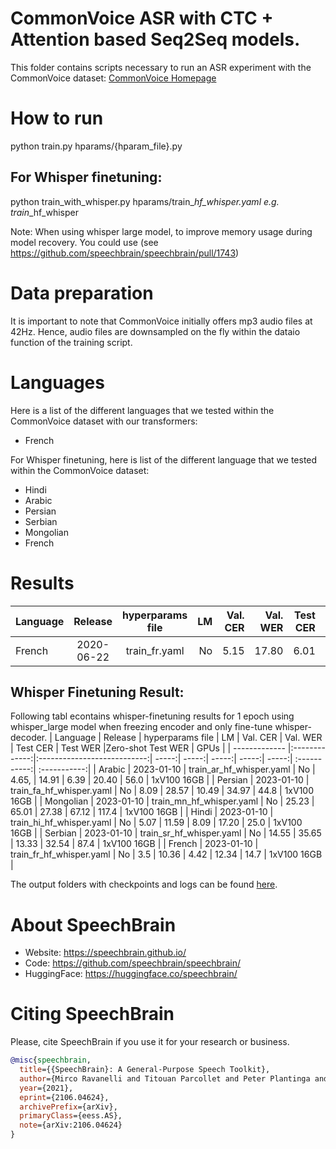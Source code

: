 # CommonVoice ASR with CTC + Attention based Seq2Seq models.
This folder contains scripts necessary to run an ASR experiment with the CommonVoice dataset: [CommonVoice Homepage](https://commonvoice.mozilla.org/)

# How to run
python train.py hparams/{hparam_file}.py

## For Whisper finetuning:

python train_with_whisper.py hparams/train_<locale>_hf_whisper.yaml e.g. train_<locale>_hf_whisper

Note: When using whisper large model, to improve memory usage during model recovery. You could use (see https://github.com/speechbrain/speechbrain/pull/1743)

# Data preparation
It is important to note that CommonVoice initially offers mp3 audio files at 42Hz. Hence, audio files are downsampled on the fly within the dataio function of the training script.

# Languages
Here is a list of the different languages that we tested within the CommonVoice dataset
with our transformers:
- French

For Whisper finetuning, here is list of the different language that we tested  within the CommonVoice dataset:
- Hindi
- Arabic
- Persian
- Serbian
- Mongolian
- French


# Results

| Language | Release | hyperparams file | LM | Val. CER | Val. WER | Test CER | Test WER | Model link | GPUs |
| ------------- |:-------------:|:---------------------------:| -----:| -----:| -----:| -----:| -----:| :-----------:| :-----------:|
| French | 2020-06-22 | train_fr.yaml | No | 5.15 | 17.80 | 6.01 | 19.21 | [model](https://drive.google.com/drive/folders/12ny6daoz1Ze1MmgLrsqf352AXvhwob6d?usp=sharing) | 1xV100 16GB |

## Whisper Finetuning Result:
Following tabl econtains whisper-finetuning results for 1 epoch using whisper_large model when freezing encoder and only fine-tune whisper-decoder.
| Language | Release | hyperparams file | LM | Val. CER | Val. WER | Test CER | Test WER |Zero-shot Test WER  | GPUs |
| ------------- |:-------------:|:---------------------------:| -----:| -----:| -----:| -----:| -----:| :-----------:| :-----------:|
| Arabic | 2023-01-10 | train_ar_hf_whisper.yaml | No | 4.65, | 14.91 | 6.39 | 20.40 | 56.0 | 1xV100 16GB |
| Persian | 2023-01-10 | train_fa_hf_whisper.yaml | No | 8.09 | 28.57 | 10.49 | 34.97 | 44.8 | 1xV100 16GB |
| Mongolian | 2023-01-10 | train_mn_hf_whisper.yaml | No | 25.23 | 65.01 | 27.38 | 67.12 | 117.4 | 1xV100 16GB |
| Hindi | 2023-01-10 | train_hi_hf_whisper.yaml | No | 5.07 | 11.59 | 8.09 | 17.20 | 25.0 | 1xV100 16GB |
| Serbian | 2023-01-10 | train_sr_hf_whisper.yaml | No | 14.55 | 35.65 | 13.33 | 32.54 | 87.4 | 1xV100 16GB |
| French | 2023-01-10 | train_fr_hf_whisper.yaml | No | 3.5 | 10.36 | 4.42 | 12.34 | 14.7 | 1xV100 16GB |

The output folders with checkpoints and logs can be found [here](https://drive.google.com/drive/folders/11NMzY0zV-NqJmPMyZfC3RtT64bYe-G_O?usp=sharing).

# **About SpeechBrain**
- Website: https://speechbrain.github.io/
- Code: https://github.com/speechbrain/speechbrain/
- HuggingFace: https://huggingface.co/speechbrain/


# **Citing SpeechBrain**
Please, cite SpeechBrain if you use it for your research or business.

```bibtex
@misc{speechbrain,
  title={{SpeechBrain}: A General-Purpose Speech Toolkit},
  author={Mirco Ravanelli and Titouan Parcollet and Peter Plantinga and Aku Rouhe and Samuele Cornell and Loren Lugosch and Cem Subakan and Nauman Dawalatabad and Abdelwahab Heba and Jianyuan Zhong and Ju-Chieh Chou and Sung-Lin Yeh and Szu-Wei Fu and Chien-Feng Liao and Elena Rastorgueva and François Grondin and William Aris and Hwidong Na and Yan Gao and Renato De Mori and Yoshua Bengio},
  year={2021},
  eprint={2106.04624},
  archivePrefix={arXiv},
  primaryClass={eess.AS},
  note={arXiv:2106.04624}
}
```

